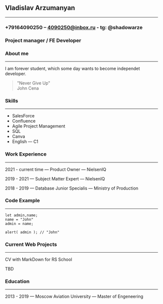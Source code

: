 ## Vladislav Arzumanyan
*********   
### +79164090250 – 4090250@inbox.ru - tg: @shadowarze  

### Project manager / FE Developer  

### About me  
*********
I am forever student, which some day wants to become independet developer.
> "Never Give Up"  
>John Cena
### Skills
*********
* SalesForce
* Confluence
* Agile Project Management
* SQL
* Canva
* English — C1  

### Work Experience
*********
2021 - current time — Product Owner — NielsenIQ

2019 - 2021 — Subject Matter Expert — NielsenIQ

2018 - 2019 — Database Junior Specialis — Ministry of Production  

### Code Example  
*********  
``` JS
let admin,name;
name = "John"
admin = name;

alert( admin ); // "John"
```
### Current Web Projects  
*********
CV with MarkDown for RS School

TBD

### Education  
*********
2013 - 2019 — Moscow Aviation University — Master of Engeneering